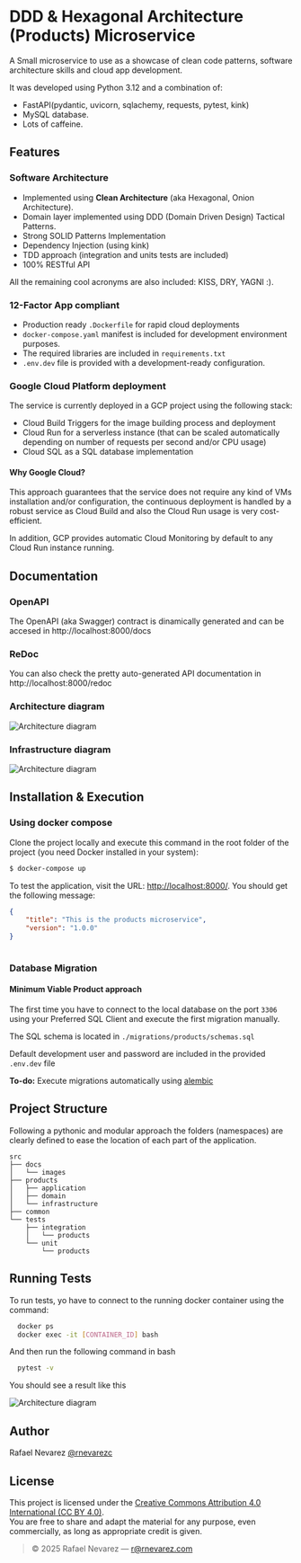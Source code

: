 # DDD & Hexagonal Architecture (Products) Microservice

A Small microservice to use as a showcase of clean code patterns, software architecture skills and cloud app development.

It was developed using Python 3.12 and a combination of:

- FastAPI(pydantic, uvicorn, sqlachemy, requests, pytest, kink) 
- MySQL database. 
- Lots of caffeine.


## Features

### Software Architecture
- Implemented using **Clean Architecture** (aka Hexagonal, Onion Architecture).
- Domain layer implemented using DDD (Domain Driven Design) Tactical Patterns.
- Strong SOLID Patterns Implementation
- Dependency Injection (using kink)
- TDD approach (integration and units tests are included)
- 100% RESTful API

All the remaining cool acronyms are also included: KISS, DRY, YAGNI :).

### 12-Factor App compliant
- Production ready ```.Dockerfile``` for rapid cloud deployments
- ```docker-compose.yaml``` manifest is included for development environment purposes.
- The required libraries are included in ```requirements.txt```
- ```.env.dev``` file is provided with a development-ready configuration.

### Google Cloud Platform deployment
The service is currently deployed in a GCP project using the following stack: 
- Cloud Build Triggers for the image building process and deployment 
- Cloud Run for a serverless instance (that can be scaled automatically depending on number of requests per second and/or CPU usage)
- Cloud SQL as a SQL database implementation

#### Why Google Cloud?

This approach guarantees that the service does not require any kind of VMs installation and/or configuration, the continuous deployment is handled by a robust service as Cloud Build and also the Cloud Run usage is very cost-efficient.

In addition, GCP provides automatic Cloud Monitoring by default to any Cloud Run instance running.

## Documentation

### OpenAPI 
The OpenAPI (aka Swagger) contract is dinamically generated and can be accesed in http://localhost:8000/docs

### ReDoc
You can also check the pretty auto-generated API documentation in http://localhost:8000/redoc

### Architecture diagram

![Architecture diagram](./docs/images/service-architecture-diagram.jpg)

### Infrastructure diagram

![Architecture diagram](./docs/images/service-infrastructure-diagram.jpg) 


## Installation & Execution

### Using docker compose

Clone the project locally and execute this command in the root folder of the project (you need Docker installed in your system):

```bash
$ docker-compose up
```

To test the application, visit the URL: [http://localhost:8000/](http://localhost:8000/). You should get the following message:

```json
{
    "title": "This is the products microservice",
    "version": "1.0.0"
}
  
```

### Database Migration

#### Minimum Viable Product approach

The first time you have to connect to the local database on the port ```3306``` using your Preferred SQL Client and execute the first migration manually. 

The SQL schema is located in ```./migrations/products/schemas.sql```

Default development user and password are included in the provided ```.env.dev``` file 

**To-do:** Execute migrations automatically using [alembic](https://alembic.sqlalchemy.org)
    
## Project Structure

Following a pythonic and modular approach the folders (namespaces) are clearly defined to ease the location of each part of the application.
```tree
src
├── docs
│   └── images
├── products
│   ├── application
│   ├── domain
│   └── infrastructure
├── common
└── tests
    ├── integration
    │   └── products
    └── unit
        └── products
```


## Running Tests

To run tests, yo have to connect to the running docker container using the command:

```bash
  docker ps
  docker exec -it [CONTAINER_ID] bash
```

And then run the following command in bash

```bash
  pytest -v
```

You should see a result like this

![Architecture diagram](./docs/images/pytest-execution-screenshot.png)

## Author

Rafael Nevarez [@rnevarezc](https://www.github.com/rnevarezc)

## License

This project is licensed under the [Creative Commons Attribution 4.0 International (CC BY 4.0)](https://creativecommons.org/licenses/by/4.0/).  
You are free to share and adapt the material for any purpose, even commercially, as long as appropriate credit is given.

> © 2025 Rafael Nevarez — [r@rnevarez.com](mailto:r@rnevarez.com)